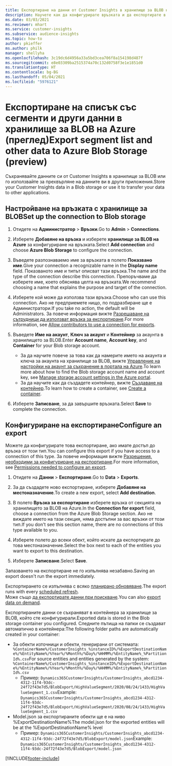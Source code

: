 ```yaml
---
title: Експортиране на данни от Customer Insights в хранилище за BLOB на Azure
description: Научете как да конфигурирате връзката и да експортирате в хранилище за BLOB на Azure.
ms.date: 03/03/2021
ms.reviewer: mhart
ms.service: customer-insights
ms.subservice: audience-insights
ms.topic: how-to
author: pkieffer
ms.author: philk
manager: shellyha
ms.openlocfilehash: 3c19dc6d4956a33a5bd3cea706f8a154198d487f
ms.sourcegitcommit: e8e03309ba2515374a70c132d0758f3e1e1851d0
ms.translationtype: HT
ms.contentlocale: bg-BG
ms.lasthandoff: 05/04/2021
ms.locfileid: "5976121"
---
```

# <a name="export-segment-list-and-other-data-to-azure-blob-storage-preview"></a><span data-ttu-id="39a99-103">Експортиране на списък със сегменти и други данни в хранилище за BLOB на Azure (преглед)</span><span class="sxs-lookup"><span data-stu-id="39a99-103">Export segment list and other data to Azure Blob Storage (preview)</span></span>

<span data-ttu-id="39a99-104">Съхранявайте данните си от Customer Insights в хранилище за BLOB или го използвайте за прехвърляне на данните ви в други приложения.</span><span class="sxs-lookup"><span data-stu-id="39a99-104">Store your Customer Insights data in a Blob storage or use it to transfer your data to other applications.</span></span>

## <a name="set-up-the-connection-to-blob-storage"></a><span data-ttu-id="39a99-105">Настройване на връзката с хранилище за BLOB</span><span class="sxs-lookup"><span data-stu-id="39a99-105">Set up the connection to Blob storage</span></span>

1. <span data-ttu-id="39a99-106">Отидете на **Администратор** > **Връзки**.</span><span class="sxs-lookup"><span data-stu-id="39a99-106">Go to **Admin** > **Connections**.</span></span>

1. <span data-ttu-id="39a99-107">Изберете **Добавяне на връзка** и изберете **хранилище за BLOB на Azure** за конфигуриране на връзката.</span><span class="sxs-lookup"><span data-stu-id="39a99-107">Select **Add connection** and choose **Azure Blob Storage** to configure the connection.</span></span>

1. <span data-ttu-id="39a99-108">Въведете разпознаваемо име за връзката в полето **Показвано име**.</span><span class="sxs-lookup"><span data-stu-id="39a99-108">Give your connection a recognizable name in the **Display name** field.</span></span> <span data-ttu-id="39a99-109">Показваното име и типът описват тази връзка.</span><span class="sxs-lookup"><span data-stu-id="39a99-109">The name and the type of the connection describe this connection.</span></span> <span data-ttu-id="39a99-110">Препоръчваме да изберете име, което обяснява целта на връзката.</span><span class="sxs-lookup"><span data-stu-id="39a99-110">We recommend choosing a name that explains the purpose and target of the connection.</span></span>

1. <span data-ttu-id="39a99-111">Изберете кой може да използва тази връзка.</span><span class="sxs-lookup"><span data-stu-id="39a99-111">Choose who can use this connection.</span></span> <span data-ttu-id="39a99-112">Ако не предприемете нищо, по подразбиране ще е Администратори.</span><span class="sxs-lookup"><span data-stu-id="39a99-112">If you take no action, the default will be Administrators.</span></span> <span data-ttu-id="39a99-113">За повече информация вижте [Разрешаване на сътрудници да използват връзка за експортиране](connections.md#allow-contributors-to-use-a-connection-for-exports).</span><span class="sxs-lookup"><span data-stu-id="39a99-113">For more information, see [Allow contributors to use a connection for exports](connections.md#allow-contributors-to-use-a-connection-for-exports).</span></span>

1. <span data-ttu-id="39a99-114">Въведете **Име на акаунт**, **Ключ за акаунт** и **Контейнер** за акаунта в хранилището за BLOB.</span><span class="sxs-lookup"><span data-stu-id="39a99-114">Enter **Account name**, **Account key**, and **Container** for your Blob storage account.</span></span>
    - <span data-ttu-id="39a99-115">За да научите повече за това как да намерите името на акаунта и ключа за акаунта на хранилище за BLOB, вижте [Управление на настройки на акаунт за съхранение в портала на Azure](/azure/storage/common/storage-account-manage).</span><span class="sxs-lookup"><span data-stu-id="39a99-115">To learn more about how to find the Blob storage account name and account key, see [Manage storage account settings in the Azure portal](/azure/storage/common/storage-account-manage).</span></span>
    - <span data-ttu-id="39a99-116">За да научите как да създадете контейнер, вижте [Създаване на контейнер](/azure/storage/blobs/storage-quickstart-blobs-portal#create-a-container).</span><span class="sxs-lookup"><span data-stu-id="39a99-116">To learn how to create a container, see [Create a container](/azure/storage/blobs/storage-quickstart-blobs-portal#create-a-container).</span></span>

1. <span data-ttu-id="39a99-117">Изберете **Записване**, за да завършите връзката.</span><span class="sxs-lookup"><span data-stu-id="39a99-117">Select **Save** to complete the connection.</span></span> 

## <a name="configure-an-export"></a><span data-ttu-id="39a99-118">Конфигуриране на експортиране</span><span class="sxs-lookup"><span data-stu-id="39a99-118">Configure an export</span></span>

<span data-ttu-id="39a99-119">Можете да конфигурирате това експортиране, ако имате достъп до връзка от този тип.</span><span class="sxs-lookup"><span data-stu-id="39a99-119">You can configure this export if you have access to a connection of this type.</span></span> <span data-ttu-id="39a99-120">За повече информация вижте [Разрешения, необходими за конфигуриране на експортиране](export-destinations.md#set-up-a-new-export).</span><span class="sxs-lookup"><span data-stu-id="39a99-120">For more information, see [Permissions needed to configure an export](export-destinations.md#set-up-a-new-export).</span></span>

1. <span data-ttu-id="39a99-121">Отидете на **Данни** > **Експортиране**.</span><span class="sxs-lookup"><span data-stu-id="39a99-121">Go to **Data** > **Exports**.</span></span>

1. <span data-ttu-id="39a99-122">За да създадете ново експортиране, изберете **Добавяне на местоназначение**.</span><span class="sxs-lookup"><span data-stu-id="39a99-122">To create a new export, select **Add destination**.</span></span>

1. <span data-ttu-id="39a99-123">В полето **Връзка за експортиране** изберете връзка от секцията на хранилището за BLOB на Azure.</span><span class="sxs-lookup"><span data-stu-id="39a99-123">In the **Connection for export** field, choose a connection from the Azure Blob Storage section.</span></span> <span data-ttu-id="39a99-124">Ако не виждате името на тази секция, няма достъпни за вас връзки от този тип.</span><span class="sxs-lookup"><span data-stu-id="39a99-124">If you don't see this section name, there are no connections of this type available to you.</span></span>

1. <span data-ttu-id="39a99-125">Изберете полето до всеки обект, който искате да експортирате до това местоназначение.</span><span class="sxs-lookup"><span data-stu-id="39a99-125">Select the box next to each of the entities you want to export to this destination.</span></span>

1. <span data-ttu-id="39a99-126">Изберете **Записване**.</span><span class="sxs-lookup"><span data-stu-id="39a99-126">Select **Save**.</span></span>

<span data-ttu-id="39a99-127">Запазването на експортиране не го изпълнява незабавно.</span><span class="sxs-lookup"><span data-stu-id="39a99-127">Saving an export doesn't run the export immediately.</span></span>

<span data-ttu-id="39a99-128">Експортирането се изпълнява с всяко [планирано обновяване](system.md#schedule-tab).</span><span class="sxs-lookup"><span data-stu-id="39a99-128">The export runs with every [scheduled refresh](system.md#schedule-tab).</span></span>     
<span data-ttu-id="39a99-129">Може също [да експортирате данни при поискване](export-destinations.md#run-exports-on-demand).</span><span class="sxs-lookup"><span data-stu-id="39a99-129">You can also [export data on demand](export-destinations.md#run-exports-on-demand).</span></span> 

<span data-ttu-id="39a99-130">Експортираните данни се съхраняват в контейнера за хранилище за BLOB, който сте конфигурирали.</span><span class="sxs-lookup"><span data-stu-id="39a99-130">Exported data is stored in the Blob storage container you configured.</span></span> <span data-ttu-id="39a99-131">Следните пътища на папки се създават автоматично в контейнера:</span><span class="sxs-lookup"><span data-stu-id="39a99-131">The following folder paths are automatically created in your container:</span></span>

- <span data-ttu-id="39a99-132">За обекти източници и обекти, генерирани от системата: `%ContainerName%/CustomerInsights_%instanceID%/%ExportDestinationName%/%EntityName%/%Year%/%Month%/%Day%/%HHMM%/%EntityName%_%PartitionId%.csv`</span><span class="sxs-lookup"><span data-stu-id="39a99-132">For source entities and entities generated by the system: `%ContainerName%/CustomerInsights_%instanceID%/%ExportDestinationName%/%EntityName%/%Year%/%Month%/%Day%/%HHMM%/%EntityName%_%PartitionId%.csv`</span></span>
  - <span data-ttu-id="39a99-133">Пример: `Dynamics365CustomerInsights/CustomerInsights_abcd1234-4312-11f4-93dc-24f72f43e7d5/BlobExport/HighValueSegment/2020/08/24/1433/HighValueSegment_1.csv`</span><span class="sxs-lookup"><span data-stu-id="39a99-133">Example: `Dynamics365CustomerInsights/CustomerInsights_abcd1234-4312-11f4-93dc-24f72f43e7d5/BlobExport/HighValueSegment/2020/08/24/1433/HighValueSegment_1.csv`</span></span>
- <span data-ttu-id="39a99-134">Model.json за експортираните обекти ще е на ниво %ExportDestinationName%</span><span class="sxs-lookup"><span data-stu-id="39a99-134">The model.json for the exported entities will be at the %ExportDestinationName% level</span></span>
  - <span data-ttu-id="39a99-135">Пример: `Dynamics365CustomerInsights/CustomerInsights_abcd1234-4312-11f4-93dc-24f72f43e7d5/BlobExport/model.json`</span><span class="sxs-lookup"><span data-stu-id="39a99-135">Example: `Dynamics365CustomerInsights/CustomerInsights_abcd1234-4312-11f4-93dc-24f72f43e7d5/BlobExport/model.json`</span></span>

[!INCLUDE[footer-include](../includes/footer-banner.md)]
